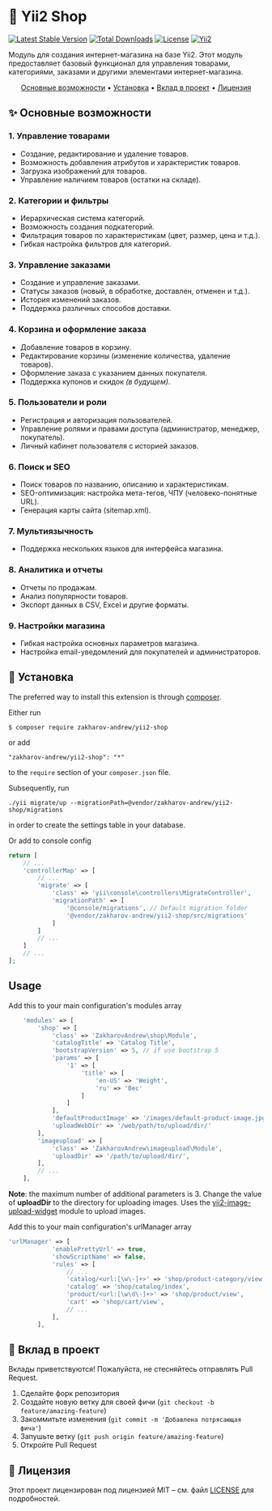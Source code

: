 # 🚀 Yii2 Shop

[![Latest Stable Version](https://poser.pugx.org/zakharov-andrew/yii2-shop/v/stable)](https://packagist.org/packages/zakharov-andrew/yii2-shop)
[![Total Downloads](https://poser.pugx.org/zakharov-andrew/yii2-shop/downloads)](https://packagist.org/packages/zakharov-andrew/yii2-shop)
[![License](https://poser.pugx.org/zakharov-andrew/yii2-shop/license)](https://packagist.org/packages/zakharov-andrew/yii2-shop)
[![Yii2](https://img.shields.io/badge/Powered_by-Yii_Framework-green.svg?style=flat)](http://www.yiiframework.com/)

Модуль для создания интернет-магазина на базе Yii2. Этот модуль предоставляет базовый функционал для управления товарами, категориями, заказами и другими элементами интернет-магазина.

<p align="center">
  <a href="#-основные-возможности">Основные возможности</a> •
  <a href="#-установка">Установка</a> •
  <a href="#-вклад-в-проект">Вклад в проект</a> •
  <a href="#-лицензия">Лицензия</a>
</p>

## ✨ Основные возможности

### 1. **Управление товарами**
- Создание, редактирование и удаление товаров.
- Возможность добавления атрибутов и характеристик товаров.
- Загрузка изображений для товаров.
- Управление наличием товаров (остатки на складе).

### 2. **Категории и фильтры**
- Иерархическая система категорий.
- Возможность создания подкатегорий.
- Фильтрация товаров по характеристикам (цвет, размер, цена и т.д.).
- Гибкая настройка фильтров для категорий.

### 3. **Управление заказами**
- Создание и управление заказами.
- Статусы заказов (новый, в обработке, доставлен, отменен и т.д.).
- История изменений заказов.
- Поддержка различных способов доставки.

### 4. **Корзина и оформление заказа**
- Добавление товаров в корзину.
- Редактирование корзины (изменение количества, удаление товаров).
- Оформление заказа с указанием данных покупателя.
- Поддержка купонов и скидок *(в будущем)*.

### 5. **Пользователи и роли**
- Регистрация и авторизация пользователей.
- Управление ролями и правами доступа (администратор, менеджер, покупатель).
- Личный кабинет пользователя с историей заказов.

### 6. **Поиск и SEO**
- Поиск товаров по названию, описанию и характеристикам.
- SEO-оптимизация: настройка мета-тегов, ЧПУ (человеко-понятные URL).
- Генерация карты сайта (sitemap.xml).

### 7. **Мультиязычность**
- Поддержка нескольких языков для интерфейса магазина.

### 8. **Аналитика и отчеты**
- Отчеты по продажам.
- Анализ популярности товаров.
- Экспорт данных в CSV, Excel и другие форматы.

### 9. **Настройки магазина**
- Гибкая настройка основных параметров магазина.
- Настройка email-уведомлений для покупателей и администраторов.


## 🚀 Установка

The preferred way to install this extension is through [composer](http://getcomposer.org/download/).

Either run

```
$ composer require zakharov-andrew/yii2-shop
```
or add

```
"zakharov-andrew/yii2-shop": "*"
```

to the ```require``` section of your ```composer.json``` file.

Subsequently, run

```
./yii migrate/up --migrationPath=@vendor/zakharov-andrew/yii2-shop/migrations
```

in order to create the settings table in your database.

Or add to console config

```php
return [
    // ...
    'controllerMap' => [
        // ...
        'migrate' => [
            'class' => 'yii\console\controllers\MigrateController',
            'migrationPath' => [
                '@console/migrations', // Default migration folder
                '@vendor/zakharov-andrew/yii2-shop/src/migrations'
            ]
        ]
        // ...
    ]
    // ...
];
```

## Usage

Add this to your main configuration's modules array

```php
    'modules' => [
        'shop' => [
            'class' => 'ZakharovAndrew\shop\Module',
            'catalogTitle' => 'Catalog Title',
            'bootstrapVersion' => 5, // if use bootstrap 5
            'params' => [
                '1' => [
                    'title' => [
                        'en-US' => 'Weight',
                        'ru' => 'Вес'
                    ]
                ]
            ],
            'defaultProductImage' => '/images/default-product-image.jpg', // Path to the default image for a product
            'uploadWebDir' => '/web/path/to/upload/dir/'
        ],
        'imageupload' => [
            'class' => 'ZakharovAndrew\imageupload\Module',
            'uploadDir' => '/path/to/upload/dir/',
        ],
        // ...
    ],
```
**Note**: the maximum number of additional parameters is 3. Change the value of **uploadDir** to the directory for uploading images. Uses the [yii2-image-upload-widget](https://github.com/ZakharovAndrew/yii2-image-upload-widget) module to upload images.

Add this to your main configuration's urlManager array

```php
'urlManager' => [
            'enablePrettyUrl' => true,
            'showScriptName' => false,
            'rules' => [
                // ...
                'catalog/<url:[\w\-]+>' => 'shop/product-category/view',
                'catalog' => 'shop/catalog/index',
                'product/<url:[\w\d\-]+>' => 'shop/product/view',
                'cart' => 'shop/cart/view',
                // ...
            ],
        ],
```

## 👥 Вклад в проект

Вклады приветствуются! Пожалуйста, не стесняйтесь отправлять Pull Request.

1. Сделайте форк репозитория
2. Создайте новую ветку для своей фичи (`git checkout -b feature/amazing-feature`)
3. Закоммитьте изменения (`git commit -m 'Добавлена потрясающая фича'`)
4. Запушьте ветку (`git push origin feature/amazing-feature`)
5. Откройте Pull Request

## 📄 Лицензия

Этот проект лицензирован под лицензией MIT – см. файл [LICENSE](LICENSE) для подробностей.
